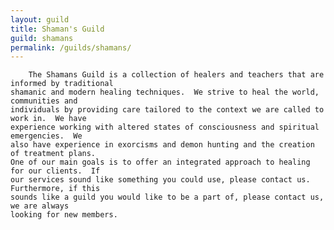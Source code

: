 ```yaml
---
layout: guild
title: Shaman's Guild
guild: shamans
permalink: /guilds/shamans/
---
```

		The Shamans Guild is a collection of healers and teachers that are informed by traditional
	shamanic and modern healing techniques.  We strive to heal the world, communities and 
	individuals by providing care tailored to the context we are called to work in.  We have 
	experience working with altered states of consciousness and spiritual emergencies.  We 
	also have experience in exorcisms and demon hunting and the creation of treatment plans.
	One of our main goals is to offer an integrated approach to healing for our clients.  If
	our services sound like something you could use, please contact us.  Furthermore, if this
	sounds like a guild you would like to be a part of, please contact us, we are always 
	looking for new members.
